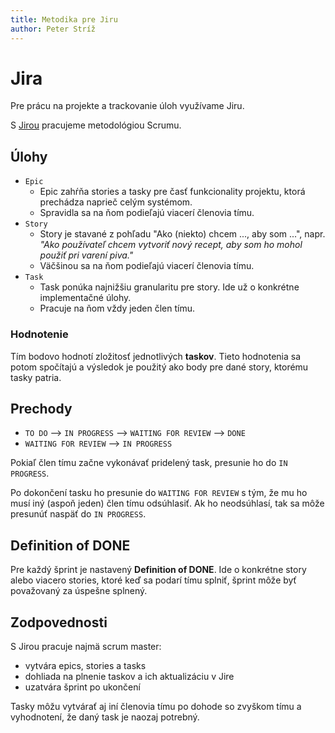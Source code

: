 ```yaml
---
title: Metodika pre Jiru
author: Peter Stríž
---
```


# Jira

Pre prácu na projekte a trackovanie úloh využívame Jiru.

S [Jirou](https://smartbrew.atlassian.net/jira/software/projects/SB/boards/1) pracujeme metodológiou Scrumu.

## Úlohy

- `Epic`
  - Epic zahŕňa stories a tasky pre časť funkcionality projektu, ktorá prechádza naprieč celým systémom.
  - Spravidla sa na ňom podieľajú viacerí členovia tímu.
- `Story`
  - Story je stavané z pohľadu "Ako (niekto) chcem ..., aby som ...", napr. _"Ako používateľ chcem vytvoriť nový recept, aby som ho mohol použiť pri varení piva."_
  - Väčšinou sa na ňom podieľajú viacerí členovia tímu.
- `Task`
  - Task ponúka najnižšiu granularitu pre story. Ide už o konkrétne implementačné úlohy.
  - Pracuje na ňom vždy jeden člen tímu.

### Hodnotenie

Tím bodovo hodnotí zložitosť jednotlivých **taskov**. Tieto hodnotenia sa potom spočítajú a výsledok je použitý ako body pre dané story, ktorému tasky patria.

## Prechody

- `TO DO` --> `IN PROGRESS` --> `WAITING FOR REVIEW` --> `DONE`
- `WAITING FOR REVIEW` --> `IN PROGRESS`

Pokiaľ člen tímu začne vykonávať pridelený task, presunie ho do `IN PROGRESS`.

Po dokončení tasku ho presunie do `WAITING FOR REVIEW` s tým, že mu ho musí iný (aspoň jeden) člen tímu odsúhlasiť. Ak ho neodsúhlasí, tak sa môže presunúť naspäť do `IN PROGRESS`.

## Definition of DONE

Pre každý šprint je nastavený **Definition of DONE**. Ide o konkrétne story alebo viacero stories, ktoré keď sa podarí tímu splniť, šprint môže byť považovaný za úspešne splnený.

## Zodpovednosti

S Jirou pracuje najmä scrum master:

- vytvára epics, stories a tasks
- dohliada na plnenie taskov a ich aktualizáciu v Jire
- uzatvára šprint po ukončení

Tasky môžu vytvárať aj iní členovia tímu po dohode so zvyškom tímu a vyhodnotení, že daný task je naozaj potrebný.
